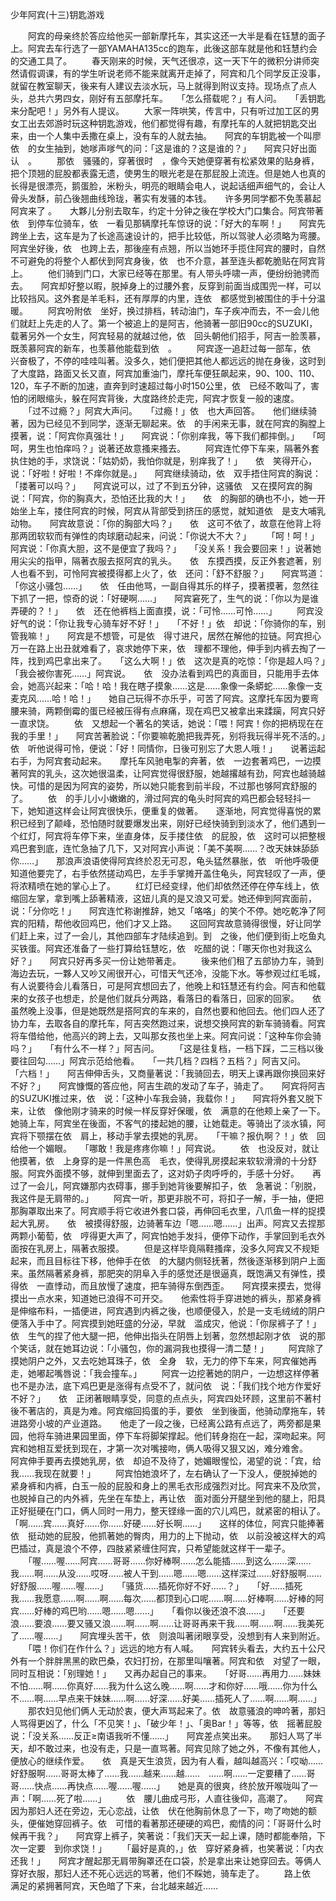 少年阿宾(十三)钥匙游戏 

　　阿宾的母亲终於答应给他买一部新摩托车，其实这还一大半是看在钰慧的面子上。阿宾去车行选了一部YAMAHA135cc的跑车，此後这部车就是他和钰慧约会的交通工具了。 
　　春天刚来的时候，天气还很凉，这一天下午的微积分讲师突然请假调课，有的学生听说老师不能来就离开走掉了，阿宾和几个同学反正没事，就留在教室聊天，後来有人建议去淡水玩，马上就得到附议支持。现场点了点人头，总共六男四女，刚好有五部摩托车。　　「怎么搭载呢？」有人问。　　「丢钥匙来分配吧！」另外有人提议。 
　　大家一阵哄笑，传言中，只有听过加工区的男女工出去郊游时玩这种钥匙游戏，他们都觉得有趣，有摩托车的人就把钥匙交出来，由一个人集中丢撒在桌上，没有车的人就去抽。　　阿宾的车钥匙被一个叫廖依　的女生抽到，她嗲声嗲气的问：「这是谁的？这是谁的？」　　阿宾只好出面认　。 
　　那依　骚骚的，穿著很时　，像今天她便穿著有松紧效果的贴身裤，把个顶翘的屁股都表露无遗，使男生的眼光老是在那屁股上流连。但是她人也真的长得是很漂亮，鹅蛋脸，米粉头，明亮的眼睛会电人，说起话细声细气的，会让人骨头发酥，前凸後翘曲线玲珑，著实有发骚的本钱。　　许多男同学都不免羡慕起阿宾来了 
。　　大夥儿分别去取车，约定十分钟之後在学校大门口集合。阿宾带著依　到停车位骑车，依　一看见那辆摩托车惊讶的说：「好大的车啊！」　　阿宾先跨坐上去，这车是为了长途高速设计的，把手比较低，所以驾驶人必须略为弯腰。阿宾坐好後，依　也跨上去，那後座有点翘，所以当她环手揽住阿宾的腰时，自然不可避免的将整个人都伏到阿宾身後，依　也不介意，甚至连头都乾脆贴在阿宾背上。 
　　他们骑到门口，大家已经等在那里。有人带头呼啸一声，便纷纷驰骋而去。　　阿宾却好整以暇，脱掉身上的过腰外套，反穿到前面当成围兜一样，可以比较挡风。这外套是羊毛料，还有厚厚的内里，连依　都感觉到被围住的手十分温暖。 
　　阿宾吩附依　坐好，换过排档，转动油门，车子疾冲而去，不一会儿他们就赶上先走的人了。第一个被追上的是阿吉，他骑著一部旧90cc的SUZUKI，载著另外一个女生，阿宾轻易的就越过他，依　回头朝他们招手，阿吉一脸羡慕，既羡慕阿宾的新车，也羡慕他能载到依　。 
　　阿宾逐一追赶过每一部车，依　兴奋极了，不停的哇哇叫著。没多久，她们便把其他人都远远的抛在身後，这时到了大度路，路面又长又直，阿宾加重油门，摩托车便狂飙起来，90、100、110、120，车子不断的加速，直奔到时速超过每小时150公里，依　已经不敢叫了，害怕的闭眼缩头，躲在阿宾背後，大度路终於走完，阿宾才恢复一般的速度。 
　　「过不过瘾？」阿宾大声问。　　「过瘾！」依　也大声回答。　　他们继续骑著，因为已经见不到同学，逐渐无聊起来。依　的手闲来无事，就在阿宾的胸膛上摸著，说：「阿宾你真强壮！」　　阿宾说：「你别痒我，等下我们都摔倒。」　　「呵呵，男生也怕痒吗？」说著还故意搔来搔去。 
　　阿宾连忙停下车来，隔著外套执住她的手，求饶说：「姑奶奶，我怕你就是，别痒我了！」　　依　笑得开心，说：「好啦！好啦！不痒你就是。」　　阿宾继续骑动，依　双手捂住阿宾的胸说：「搂著可以吗？」　　阿宾说可以，过了不到五分钟，这骚依　又在摸阿宾的胸说：「阿宾，你的胸真大，恐怕还比我的大！」　　依　的胸部的确也不小，她一开始坐上车，搂住阿宾的时候，阿宾从背部受到挤压的感觉，就知道依　是支大哺乳动物。　　阿宾故意说：「你的胸部大吗？」　　依　这可不依了，故意在他背上将那两团软软而有弹性的肉球磨动起来，问说：「你说大不大？」 
　　「呵！呵！」阿宾说：「你真大胆，这不是便宜了我吗？」　　「没关系！我会要回来！」说著她用尖尖的指甲，隔著衣服去抠阿宾的乳头。　　依　东摸西摸，反正外套遮著，别人也看不到，可怜阿宾被摸得都上火了，依　还问：「舒不舒服？」　　阿宾骂道：「你这小骚包……」　　依　任由他骂，一副自得其乐的样子，摸著摸著，忽然往下抓了一把，惊奇的说：「好硬啊……」　　阿宾窘死了，生气的说：「你以为是谁弄硬的？！」　　依　还在他裤档上面直摸，说：「可怜……可怜……」 
　　阿宾没好气的说：「你让我专心骑车好不好！」　　「不好！」依　却说：「你骑你的车，别管我嘛！」　　阿宾是不想管，可是依　得寸进尺，居然在解他的拉链。阿宾担心万一在路上出丑就难看了，哀求她停下来，依　理都不理他，伸手到内裤去掏了一阵，找到鸡巴拿出来了。　　「这么大啊！」依　这次是真的吃惊：「你是超人吗？」　　「我会被你害死……」阿宾说。　　依　没办法看到鸡巴的真面目，只能用手去体会，她高兴起来：「哈！哈！我在瞎子摸象……这是……象像一条蟒蛇……象像一支麦克风……哈！哈！」　　她自己玩得不亦乐乎，可苦了阿宾。这摩托车因为要弯腰来骑，两颗倒霉的蛋已经被压得有点麻痛，现在鸡巴又被拿出来蹂躏，阿宾只好一直求饶。 
　　依　又想起一个著名的笑话，她说：「喂！阿宾！你的把柄现在在我的手里！」　　阿宾苦著脸说：「你要嘛乾脆把我弄死，别将我玩得半死不活的。」　　依　听他说得可怜，便说：「好！同情你，日後可别忘了大恩人哦！」　　说著运起右手，为阿宾套动起来。　　摩托车风驰电掣的奔著，依　一边套著鸡巴，一边摸著阿宾的乳头，这次她很温柔，让阿宾觉得很舒服，她越撂越有劲，阿宾也越骑越快。可惜的是因为阿宾的姿势，所以她只能套到前半段，不过那也够阿宾舒服的了。 
　　依　的手儿小小嫩嫩的，滑过阿宾的龟头时阿宾的鸡巴都会轻轻抖一下，她知道这样会让阿宾很快乐，便重复的做著。　　逐渐地，阿宾觉得喜悦的累积已经到了颠峰，恐怕随时就要爆发出来，刚好已经快骑到到淡水了，他们遇到一个红灯，阿宾将车停下来，坐直身体，反手搂住依　的屁股，依　这时可以把整根鸡巴套到底，连忙急抽了几下，又对阿宾小声说：「美不美啊……？改天妹妹舔舔你……」　　那浪声浪语使得阿宾终於忍无可忍，龟头猛然暴胀，依　听他呼吸便知道他要完了，右手依然搓动鸡巴，左手手掌摊开盖住龟头，阿宾轻叹了一声，便将浓精喷在她的掌心上了。 
　　红灯已经变绿，他们却依然还停在停车线上，依　缩回左掌，拿到嘴上舔著精液，这妞儿真的是又浪又可爱。她还伸到阿宾面前，说：「分你吃！」　　阿宾连忙称谢推辞，她又「咯咯」的笑个不停。她吃乾净了阿宾的阳精，帮他收回鸡巴，他们才又上路。　　这回阿宾故意骑得很慢，好让同学们赶上来，过了一会儿，其他四部车才陆续追到。到　之後，他们便到街上吃鱼丸买铁蛋。阿宾还准备了一些打算给钰慧吃，依　吃醋的说：「哪天你也对我这么好？」　　阿宾只好再多买一份让她带著走。 
　　後来他们租了五部协力车，骑到海边去玩，一夥人又吵又闹很开心，可惜天气还冷，没能下水。等参观过红毛城，有人说要待会儿看落日，可是阿宾想回去了，他晚上和钰慧还有约会。阿吉和他载来的女孩子也想走，於是他们就兵分两路，看落日的看落日，回家的回家。　　依　虽然晚上没事，但是她既然是搭阿宾的车来的，自然也要和他回去。他们四人还了协力车，去取各自的摩托车，阿吉突然跑过来，说想交换阿宾的新车骑骑看。阿宾将车借给他，他高兴的跨上去，又叫那女孩也坐上来。阿宾问说：「这种车你会骑吗？」　　「有什么不一样？」阿吉问。 
　　「这是往复档，一档下踩，二三档以後要往回勾……」阿宾示范给他看。　　「一共几档？四档？五档？」阿吉又问。　　「六档！」　　阿吉伸伸舌头，又商量著说：「我骑回去，明天上课再跟你换回来好不好？」　　阿宾慷慨的答应他，阿吉生疏的发动了车子，骑走了。　　阿宾将阿吉的SUZUKI推过来，依　说：「这种小车我会骑，我载你！」　　阿宾将外套又脱下来，让依　像他刚才骑来的时候一样反穿好保暖，依　满意的在他颊上亲了一下。　　她骑上车，阿宾坐在後面，不客气的搂起她的腰，让她载走。等骑出了淡水镇，阿宾将下颚摆在依　肩上，移动手掌去摸她的乳房。　　「干嘛？报仇啊？！」依　回给他一个媚眼。　　「哪敢！我是疼疼你嘛！」阿宾说。 
　　依　也没反对，就让他摸著，依　上身穿的是一件黑色高　毛衣，使得乳房摸起来软软滑滑的十分舒服。阿宾外面摸不够，就伸到里面去了，这对奶子肉呼呼的，手感十分好。　　再过了一会儿，阿宾嫌那内衣碍事，挪手到她背後要解扣子，依　急著说：「别脱，我这件是无肩带的。」 
　　阿宾一听，那更非脱不可，将扣子一解，手一抽，便把那胸罩取出来了。阿宾顺手将它收进外套口袋，再伸回毛衣里，八爪鱼一样的捉摸起大乳房。　　依　被摸得舒服，边骑著车边「嗯……嗯……」出声。阿宾又去捏那两颗小葡萄，依　哼得更大声了，阿宾怕她手发抖，便停下动作，手掌回到毛衣外面按在乳房上，隔著衣服摸。 
　　但是这样毕竟隔鞋搔痒，没多久阿宾又不规矩起来，而且目标往下移，他伸手在依　的大腿内侧轻抚著，然後逐渐移到阴户上面来。虽然隔著紧身裤，那肥突的阴阜入手的感觉还是很逼真，既饱满又有弹性，摸得依　一直悸动，而且放慢了速度，把车骑得东倒西歪。　　阿宾摸来摸去，觉得摸出一点水来，知道她已浪得不可开交。　　他索性将手穿进她的裤头，那紧身裤是伸缩布料，一插便进，阿宾遇到内裤之後，也顺便侵入，於是一支毛绒绒的阴户便落入手中了。阿宾摸到她旺盛的分泌，早就　滥成灾，他说：「你尿裤子了！」　　依　生气的捏了他大腿一把，他伸出指头在阴唇上划著，忽然想起刚才依　说的那个笑话，就在她耳边说：「小骚包，你的漏洞我也摸得一清二楚！」 
　　阿宾除了摸她阴户之外，又去吃她耳珠子，依　全身　软，无力的停下车来，阿宾催她再走，她嘟起嘴唇说：「我会撞车。」 
　　阿宾一边挖著她的阴户，一边想这样停著也不是办法，底下鸡巴更是涨得有点受不了，就问依　说：「我们找个地方作爱好不好？」　　依　正闭著眼睛享受，同意的点点头，阿宾四处环顾，这里前不著村後不著店的，真是为难。阿宾缩回捣蛋的手，要依　坐到後面，他骑动摩拖车，转进路旁小坡的产业道路。　　他走了一段之後，已经离公路有点远了，两旁都是果园，他将车骑进果园里面，停下车将脚架撑起。他们转身抱在一起，深吻起来。阿宾和她相互爱抚到现在，才第一次对嘴接吻，俩人吸得又狠又凶，难分难舍。　　阿宾伸手要再去摸她乳房，依　却迫不及待了，她媚眼惺忪，渴望的说：「宾，给我……我现在就要！」 
　　阿宾怕她浪坏了，左右确认了一下没人，便脱掉她的紧身裤和内裤，白玉一般的屁股和身上的黑毛衣形成强烈对比。阿宾来不及欣赏，也脱掉自己的内外裤，先坐在车垫上，再让依　面对面分开腿坐到他的腿上，阳具正好挺硬在门口，俩人同时一用力，整天铿缘一面的穴儿鸡巴，就紧密的相认了。　　「啊……宾……真好……你……好硬……好长啊……」　　这样的体位，阿宾只能捧著依　挺动她的屁股，他抓著她的臀肉，用力的上下抛动，依　以前没被这样大的鸡巴插过，真是浪个不停，四肢紧紧缠住阿宾，只希望能就这样干一辈子。 
　　「喔……喔……阿宾……哥哥……你好棒啊……怎么能插……到这么……深……我……啊……从没……哎呀……被人干到……嗯……嗯……这样深过……好舒服啊……好舒服……喔……喔……」　　「骚货……插死你好不好……？」　　「好……插死我……我愿意……啊……啊……每次……都顶到心口呢……啊……好棒啊……好棒的阿宾……好棒的鸡巴哟……嗯……嗯……」　　「看你以後还浪不浪……」　　「还要浪……要浪……要又骚又浪……啊……啊……让哥哥再来干我……啊……啊……我美死了……喔……」　　阿宾埋头苦干，依　则浪叫著闭眼享受，没想到有人来到附近。 
　　「喂！你们在作什么？」远远的地方有人喊。　　阿宾转头看去，大约五十公尺外有一个胖胖黑黑的欧巴桑，农妇打扮，在那里叫嚷著。阿宾和依　对望了一眼，同时互相说：「别理她！」　　又再办起自己的事来。　　「好哥……再用力……妹妹不怕……啊……你真好……我为什么这么晚……啊……才和你好……哦……你为什么不……啊……早点来干妹妹……啊……好深……好美……插死人了……啊……啊……」 
　　那农妇见他们俩人无动於衷，便大声骂起来了。依　故意骚浪的呻吟著，那妇人骂得更凶了，什么「不见笑！」、「破少年！」、「奥Bar！」等等，依　摇著屁股说：「没关系……反正≥南语我听不懂……」　　阿宾差点笑出来。　　那妇人骂了半天，却不敢过来，也没有走，只是一直骂著。阿宾见除了她之外，不像有其他人，便放心的继续作爱。　　依　真是天生浪货，因为有人看，越叫越高兴：「哎呦……好舒服啊……哥哥太棒了……我……越来……越……　……啊……一定要糟了……哥哥……快点……再快点……喔……喔……」　　她是真的很爽，终於放开喉咙叫了一声：「啊……死了啦……」 
　　依　腰儿曲成弓形，人直往後仰，高潮了。　　阿宾因为那妇人还在旁边，无心恋战，让依　伏在他胸前休息了一下，吻了吻她的额头，便催她穿回裤子。依　可惜的看著那还硬硬的鸡巴，痴情的问：「哥哥什么时候再干我？」　　阿宾穿上裤子，笑著说：「我们天天一起上课，随时都能奉陪，下次一定要　到你求饶！」 
　　「最好是真的，」依　穿好紧身裤，也笑著说：「内衣还我！」　　阿宾才醒起那无肩带胸罩还在口袋，於是拿出来让她穿回去。等俩人穿好衣服，那妇人还不死心远远的骂著，他们不睬她，骑车走了。 
　　路上依　满足的紧拥著阿宾，天色暗了下来，台北越来越近…… 
